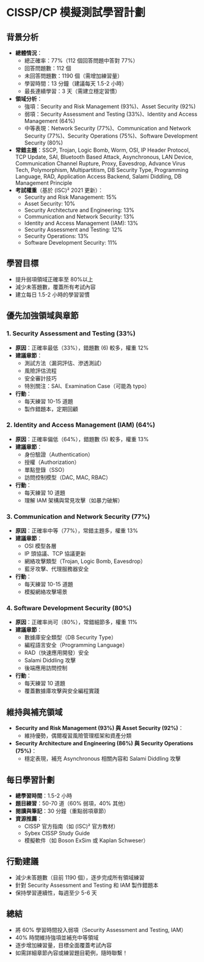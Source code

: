# CISSP/CP 模擬測試學習計劃

## 背景分析
- **總體情況**：
  - 總正確率：77%（112 個回答問題中答對 77%）
  - 回答問題數：112 個
  - 未回答問題數：1190 個（需增加練習量）
  - 學習時間：13 分鐘（建議每天 1.5-2 小時）
  - 最長連續學習：3 天（需建立穩定習慣）
- **領域分析**：
  - 強項：Security and Risk Management (93%)、Asset Security (92%)
  - 弱項：Security Assessment and Testing (33%)、Identity and Access Management (64%)
  - 中等表現：Network Security (77%)、Communication and Network Security (77%)、Security Operations (75%)、Software Development Security (80%)
- **常錯主題**：SSCP, Trojan, Logic Bomb, Worm, OSI, IP Header Protocol, TCP Update, SAI, Bluetooth Based Attack, Asynchronous, LAN Device, Communication Channel Rupture, Proxy, Eavesdrop, Advance Virus Tech, Polymorphism, Multipartitism, DB Security Type, Programming Language, RAD, Application Access Backend, Salami Diddling, DB Management Principle
- **考試權重**（基於 (ISC)² 2021 更新）：
  - Security and Risk Management: 15%
  - Asset Security: 10%
  - Security Architecture and Engineering: 13%
  - Communication and Network Security: 13%
  - Identity and Access Management (IAM): 13%
  - Security Assessment and Testing: 12%
  - Security Operations: 13%
  - Software Development Security: 11%

## 學習目標
- 提升弱項領域正確率至 80%以上
- 減少未答題數，覆蓋所有考試內容
- 建立每日 1.5-2 小時的學習習慣

## 優先加強領域與章節

### 1. Security Assessment and Testing (33%)
- **原因**：正確率最低（33%），錯題數 (6) 較多，權重 12%
- **建議章節**：
  - 測試方法（漏洞評估、滲透測試）
  - 風險評估流程
  - 安全審計技巧
  - 特別關注：SAI、Examination Case（可能為 typo）
- **行動**：
  - 每天練習 10-15 道題
  - 製作錯題本，定期回顧

### 2. Identity and Access Management (IAM) (64%)
- **原因**：正確率偏低（64%），錯題數 (5) 較多，權重 13%
- **建議章節**：
  - 身份驗證（Authentication）
  - 授權（Authorization）
  - 單點登錄（SSO）
  - 訪問控制模型（DAC, MAC, RBAC）
- **行動**：
  - 每天練習 10 道題
  - 理解 IAM 架構與常見攻擊（如暴力破解）

### 3. Communication and Network Security (77%)
- **原因**：正確率中等（77%），常錯主題多，權重 13%
- **建議章節**：
  - OSI 模型各層
  - IP 頭協議、TCP 協議更新
  - 網絡攻擊類型（Trojan, Logic Bomb, Eavesdrop）
  - 藍牙攻擊、代理服務器安全
- **行動**：
  - 每天練習 10-15 道題
  - 模擬網絡攻擊場景

### 4. Software Development Security (80%)
- **原因**：正確率尚可（80%），常錯細節多，權重 11%
- **建議章節**：
  - 數據庫安全類型（DB Security Type）
  - 編程語言安全（Programming Language）
  - RAD（快速應用開發）安全
  - Salami Diddling 攻擊
  - 後端應用訪問控制
- **行動**：
  - 每天練習 10 道題
  - 覆蓋數據庫攻擊與安全編程實踐

## 維持與補充領域
- **Security and Risk Management (93%) 與 Asset Security (92%)**：
  - 維持優勢，偶爾複習風險管理框架和資產分類
- **Security Architecture and Engineering (86%) 與 Security Operations (75%)**：
  - 穩定表現，補充 Asynchronous 相關內容和 Salami Diddling 攻擊

## 每日學習計劃
- **總學習時間**：1.5-2 小時
- **題目練習**：50-70 道（60% 弱項，40% 其他）
- **閱讀與筆記**：30 分鐘（重點弱項章節）
- **資源推薦**：
  - CISSP 官方指南（如 (ISC)² 官方教材）
  - Sybex CISSP Study Guide
  - 模擬軟件（如 Boson ExSim 或 Kaplan Schweser）

## 行動建議
- 減少未答題數（目前 1190 個），逐步完成所有領域練習
- 針對 Security Assessment and Testing 和 IAM 製作錯題本
- 保持學習連續性，每週至少 5-6 天

## 總結
- 將 60% 學習時間投入弱項（Security Assessment and Testing, IAM）
- 40% 時間維持強項並補充中等領域
- 逐步增加練習量，目標全面覆蓋考試內容
- 如需詳細章節內容或練習題目範例，隨時聯繫！
